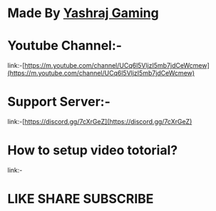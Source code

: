 # Made By [Yashraj Gaming](https://m.youtube.com/channel/UCq6l5VljzI5mb7jdCeWcmew)

# Youtube Channel:-
link:-[https://m.youtube.com/channel/UCq6l5VljzI5mb7jdCeWcmew](https://m.youtube.com/channel/UCq6l5VljzI5mb7jdCeWcmew)

# Support Server:-
link:-[https://discord.gg/7cXrGeZ](https://discord.gg/7cXrGeZ)

# How to setup video totorial?

link:- []()

# LIKE SHARE SUBSCRIBE
